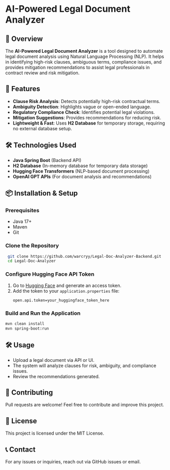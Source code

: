 # AI-Powered Legal Document Analyzer

## 📌 Overview
The **AI-Powered Legal Document Analyzer** is a tool designed to automate legal document analysis using Natural Language Processing (NLP). It helps in identifying high-risk clauses, ambiguous terms, compliance issues, and provides mitigation recommendations to assist legal professionals in contract review and risk mitigation.

## 🚀 Features
- **Clause Risk Analysis**: Detects potentially high-risk contractual terms.
- **Ambiguity Detection**: Highlights vague or open-ended language.
- **Regulatory Compliance Check**: Identifies potential legal violations.
- **Mitigation Suggestions**: Provides recommendations for reducing risk.
- **Lightweight & Fast**: Uses **H2 Database** for temporary storage, requiring no external database setup.

## 🛠️ Technologies Used
- **Java Spring Boot** (Backend API)
- **H2 Database** (In-memory database for temporary data storage)
- **Hugging Face Transformers** (NLP-based document processing)
- **OpenAI GPT APIs** (For document analysis and recommendations)

## 📦 Installation & Setup
### Prerequisites
- Java 17+
- Maven
- Git

### Clone the Repository
```sh
 git clone https://github.com/warcryy/Legal-Doc-Analyzer-Backend.git
 cd Legal-Doc-Analyzer
```

### Configure Hugging Face API Token
1. Go to [Hugging Face](https://huggingface.co/settings/tokens) and generate an access token.
2. Add the token to your `application.properties` file:
   ```properties
   open.api.token=your_huggingface_token_here
   ```

### Build and Run the Application
```sh
mvn clean install
mvn spring-boot:run
```

## 🛠 Usage
- Upload a legal document via API or UI.
- The system will analyze clauses for risk, ambiguity, and compliance issues.
- Review the recommendations generated.

## 🤝 Contributing
Pull requests are welcome! Feel free to contribute and improve this project.

## 📜 License
This project is licensed under the MIT License.

## 📞 Contact
For any issues or inquiries, reach out via GitHub issues or email.
